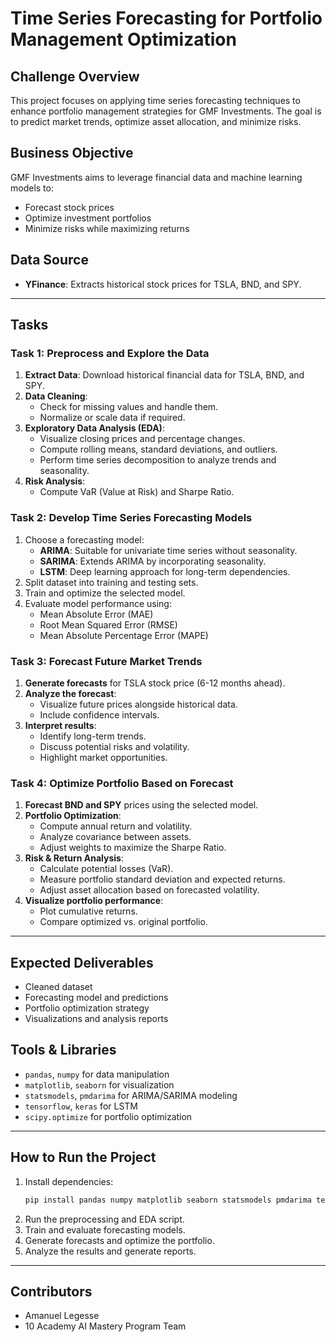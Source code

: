 # Time Series Forecasting for Portfolio Management Optimization

## Challenge Overview
This project focuses on applying time series forecasting techniques to enhance portfolio management strategies for GMF Investments. The goal is to predict market trends, optimize asset allocation, and minimize risks.

## Business Objective
GMF Investments aims to leverage financial data and machine learning models to:
- Forecast stock prices
- Optimize investment portfolios
- Minimize risks while maximizing returns

## Data Source
- **YFinance**: Extracts historical stock prices for TSLA, BND, and SPY.

---

## Tasks

### Task 1: Preprocess and Explore the Data
1. **Extract Data**: Download historical financial data for TSLA, BND, and SPY.
2. **Data Cleaning**:
   - Check for missing values and handle them.
   - Normalize or scale data if required.
3. **Exploratory Data Analysis (EDA)**:
   - Visualize closing prices and percentage changes.
   - Compute rolling means, standard deviations, and outliers.
   - Perform time series decomposition to analyze trends and seasonality.
4. **Risk Analysis**:
   - Compute VaR (Value at Risk) and Sharpe Ratio.

### Task 2: Develop Time Series Forecasting Models
1. Choose a forecasting model:
   - **ARIMA**: Suitable for univariate time series without seasonality.
   - **SARIMA**: Extends ARIMA by incorporating seasonality.
   - **LSTM**: Deep learning approach for long-term dependencies.
2. Split dataset into training and testing sets.
3. Train and optimize the selected model.
4. Evaluate model performance using:
   - Mean Absolute Error (MAE)
   - Root Mean Squared Error (RMSE)
   - Mean Absolute Percentage Error (MAPE)

### Task 3: Forecast Future Market Trends
1. **Generate forecasts** for TSLA stock price (6-12 months ahead).
2. **Analyze the forecast**:
   - Visualize future prices alongside historical data.
   - Include confidence intervals.
3. **Interpret results**:
   - Identify long-term trends.
   - Discuss potential risks and volatility.
   - Highlight market opportunities.

### Task 4: Optimize Portfolio Based on Forecast
1. **Forecast BND and SPY** prices using the selected model.
2. **Portfolio Optimization**:
   - Compute annual return and volatility.
   - Analyze covariance between assets.
   - Adjust weights to maximize the Sharpe Ratio.
3. **Risk & Return Analysis**:
   - Calculate potential losses (VaR).
   - Measure portfolio standard deviation and expected returns.
   - Adjust asset allocation based on forecasted volatility.
4. **Visualize portfolio performance**:
   - Plot cumulative returns.
   - Compare optimized vs. original portfolio.

---

## Expected Deliverables
- Cleaned dataset
- Forecasting model and predictions
- Portfolio optimization strategy
- Visualizations and analysis reports

## Tools & Libraries
- `pandas`, `numpy` for data manipulation
- `matplotlib`, `seaborn` for visualization
- `statsmodels`, `pmdarima` for ARIMA/SARIMA modeling
- `tensorflow`, `keras` for LSTM
- `scipy.optimize` for portfolio optimization

---

## How to Run the Project
1. Install dependencies:
   ```bash
   pip install pandas numpy matplotlib seaborn statsmodels pmdarima tensorflow keras yfinance
   ```
2. Run the preprocessing and EDA script.
3. Train and evaluate forecasting models.
4. Generate forecasts and optimize the portfolio.
5. Analyze the results and generate reports.

---

## Contributors
- Amanuel Legesse
- 10 Academy AI Mastery Program Team
